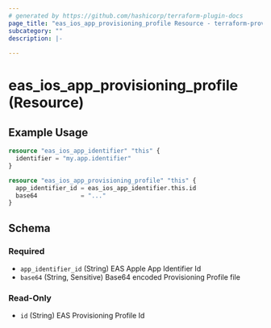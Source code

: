 ```yaml
---
# generated by https://github.com/hashicorp/terraform-plugin-docs
page_title: "eas_ios_app_provisioning_profile Resource - terraform-provider-eas"
subcategory: ""
description: |-
  
---
```


# eas_ios_app_provisioning_profile (Resource)



## Example Usage

```terraform
resource "eas_ios_app_identifier" "this" {
  identifier = "my.app.identifier"
}

resource "eas_ios_app_provisioning_profile" "this" {
  app_identifier_id = eas_ios_app_identifier.this.id
  base64            = "..."
}
```

<!-- schema generated by tfplugindocs -->
## Schema

### Required

- `app_identifier_id` (String) EAS Apple App Identifier Id
- `base64` (String, Sensitive) Base64 encoded Provisioning Profile file

### Read-Only

- `id` (String) EAS Provisioning Profile Id
